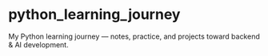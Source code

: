 # python_learning_journey
My Python learning journey — notes, practice, and projects toward backend &amp; AI development.
